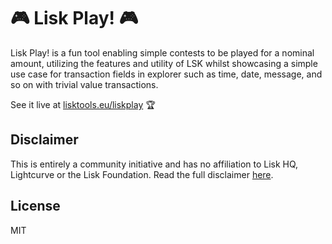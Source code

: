 # 🎮 **Lisk Play!** 🎮

Lisk Play! is a fun tool enabling simple contests to be played for a nominal amount, utilizing the features and utility of LSK whilst showcasing a simple use case for transaction fields in explorer such as time, date, message, and so on with trivial value transactions.

See it live at [lisktools.eu/liskplay](https://lisktools.eu/liskplay) 🏆

## Disclaimer
This is entirely a community initiative and has no affiliation to Lisk HQ, Lightcurve or the Lisk Foundation. Read the full disclaimer [here](https://lisktools.eu/liskplay).

## License
MIT
